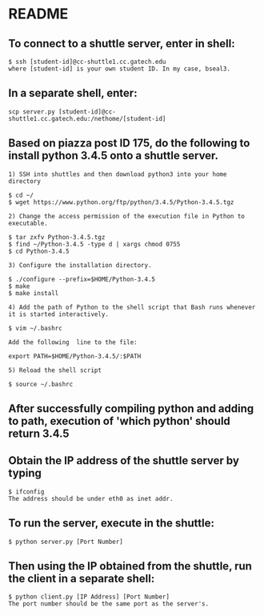 # README

## To connect to a shuttle server, enter in shell:
    $ ssh [student-id]@cc-shuttle1.cc.gatech.edu
    where [student-id] is your own student ID. In my case, bseal3.

## In a separate shell, enter:
    scp server.py [student-id]@cc-shuttle1.cc.gatech.edu:/nethome/[student-id]

## Based on piazza post ID 175, do the following to install python 3.4.5 onto a shuttle server.

    1) SSH into shuttles and then download python3 into your home directory

    $ cd ~/
    $ wget https://www.python.org/ftp/python/3.4.5/Python-3.4.5.tgz

    2) Change the access permission of the execution file in Python to executable. 

    $ tar zxfv Python-3.4.5.tgz
    $ find ~/Python-3.4.5 -type d | xargs chmod 0755
    $ cd Python-3.4.5

    3) Configure the installation directory. 

    $ ./configure --prefix=$HOME/Python-3.4.5
    $ make
    $ make install

    4) Add the path of Python to the shell script that Bash runs whenever it is started interactively.

    $ vim ~/.bashrc

    Add the following  line to the file:

    export PATH=$HOME/Python-3.4.5/:$PATH

    5) Reload the shell script

    $ source ~/.bashrc

## After successfully compiling python and adding to path, execution of 'which python' should return 3.4.5

## Obtain the IP address of the shuttle server by typing
    $ ifconfig
    The address should be under eth0 as inet addr.

## To run the server, execute in the shuttle:
    $ python server.py [Port Number]

## Then using the IP obtained from the shuttle, run the client in a separate shell:
    $ python client.py [IP Address] [Port Number]
    The port number should be the same port as the server's.

